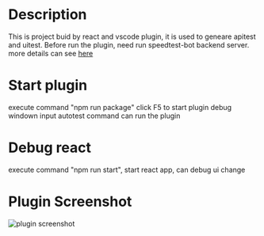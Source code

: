 # Description
This is project buid by react and vscode plugin, it is used to geneare apitest and uitest. Before run the plugin, need run speedtest-bot backend server. more details can see [here](https://github.com/SpeedTest-AI/speedtest-bot)

# Start plugin
execute command "npm run package"
click F5 to start plugin debug windown
input autotest command can run the plugin

# Debug react
execute command "npm run start", start react app, can debug ui change

# Plugin Screenshot
![plugin screenshot](https://github.com/SpeedTest-AI/speedtest-autotest/blob/main/static/home.png)